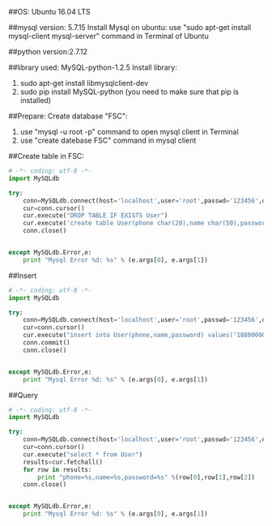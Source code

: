 ##OS: Ubuntu 16.04 LTS

##mysql version: 5.7.15
Install Mysql on ubuntu: 
  use "sudo apt-get install mysql-client mysql-server" command in Terminal of Ubuntu

##python version:2.7.12

##library used: MySQL-python-1.2.5
Install library: 
   1) sudo apt-get install libmysqlclient-dev
   2) sudo pip install MySQL-python  (you need to make sure that pip is installed)

##Prepare:
Create database "FSC":
  1) use "mysql -u root -p" command to open mysql client in Terminal
  2) use "create datebase FSC" command in mysql client
  
##Create table in FSC:
```python
# -*- coding: utf-8 -*-
import MySQLdb

try:
    conn=MySQLdb.connect(host='localhost',user='root',passwd='123456',db='FSC',port=3306)
    cur=conn.cursor()
    cur.execute("DROP TABLE IF EXISTS User")
    cur.execute('create table User(phone char(20),name char(50),password char(50),PRIMARY KEY(phone)) CHARACTER SET = utf8')
    conn.close()


except MySQLdb.Error,e:
    print "Mysql Error %d: %s" % (e.args[0], e.args[1])
```

##Insert
```python
# -*- coding: utf-8 -*-
import MySQLdb

try:
    conn=MySQLdb.connect(host='localhost',user='root',passwd='123456',db='FSC',port=3306)
    cur=conn.cursor()
    cur.execute("insert into User(phone,name,password) values('18800000000','test','test')")
    conn.commit()
    conn.close()


except MySQLdb.Error,e:
    print "Mysql Error %d: %s" % (e.args[0], e.args[1])
```

##Query
```python
# -*- coding: utf-8 -*-
import MySQLdb

try:
    conn=MySQLdb.connect(host='localhost',user='root',passwd='123456',db='FSC',port=3306)
    cur=conn.cursor()
    cur.execute("select * from User")
    results=cur.fetchall()
    for row in results:
        print "phone=%s,name=%s,password=%s" %(row[0],row[1],row[2])
    conn.close()


except MySQLdb.Error,e:
    print "Mysql Error %d: %s" % (e.args[0], e.args[1])
```
